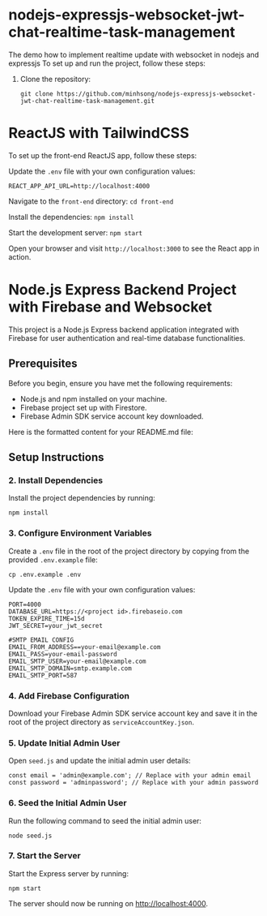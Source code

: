 # nodejs-expressjs-websocket-jwt-chat-realtime-task-management
The demo how to implement realtime update with websocket in nodejs and expressjs
To set up and run the project, follow these steps:

1. Clone the repository:
    ```
    git clone https://github.com/minhsong/nodejs-expressjs-websocket-jwt-chat-realtime-task-management.git
    ```

# ReactJS with TailwindCSS


To set up the front-end ReactJS app, follow these steps:

  Update the `.env` file with your own configuration values:

  ```
  REACT_APP_API_URL=http://localhost:4000
  ```

  Navigate to the `front-end` directory:
        ```
        cd front-end
        ```

  Install the dependencies:
        ```
        npm install
        ```

  Start the development server:
        ```
        npm start
        ```

  Open your browser and visit `http://localhost:3000` to see the React app in action.


# Node.js Express Backend Project with Firebase and Websocket

This project is a Node.js Express backend application integrated with Firebase for user authentication and real-time database functionalities.

## Prerequisites

Before you begin, ensure you have met the following requirements:
- Node.js and npm installed on your machine.
- Firebase project set up with Firestore.
- Firebase Admin SDK service account key downloaded.

Here is the formatted content for your README.md file:

## Setup Instructions

### 2. Install Dependencies
Install the project dependencies by running:
```
npm install
```

### 3. Configure Environment Variables
Create a `.env` file in the root of the project directory by copying from the provided `.env.example` file:
```
cp .env.example .env
```
Update the `.env` file with your own configuration values:
```env
PORT=4000
DATABASE_URL=https://<project id>.firebaseio.com
TOKEN_EXPIRE_TIME=15d
JWT_SECRET=your_jwt_secret

#SMTP EMAIL CONFIG
EMAIL_FROM_ADDRESS==your-email@example.com
EMAIL_PASS=your-email-password
EMAIL_SMTP_USER=your-email@example.com
EMAIL_SMTP_DOMAIN=smtp.example.com
EMAIL_SMTP_PORT=587

```

### 4. Add Firebase Configuration
Download your Firebase Admin SDK service account key and save it in the root of the project directory as `serviceAccountKey.json`.

### 5. Update Initial Admin User
Open `seed.js` and update the initial admin user details:
```
const email = 'admin@example.com'; // Replace with your admin email
const password = 'adminpassword'; // Replace with your admin password
```

### 6. Seed the Initial Admin User
Run the following command to seed the initial admin user:
```
node seed.js
```

### 7. Start the Server
Start the Express server by running:
```
npm start
```
The server should now be running on [http://localhost:4000](http://localhost:4000).






